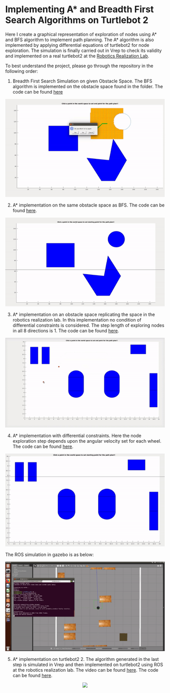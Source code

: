 # Implementing A* and Breadth First Search Algorithms on Turtlebot 2

Here I create a graphical representation of exploration of nodes using A* and BFS algorithm to implement path planning. The A* algorithm is also implemented by applying differential equations of turtlebot2 for node exploration. The simulation is finally carried out in Vrep to check its validity and implemented on a real turtlebot2 at the [Robotics Realization Lab](https://sites.google.com/site/roboticsrealizationlab/). 

To best understand the project, please go through the repository in the following order:

1) Breadth First Search Simulation on given Obstacle Space.
The BFS algorithm is implemented on the obstacle space found in the folder. The code can be found [here](https://github.com/anirudhtopiwala/ENPM-661-Planning-Projects/tree/master/Breadth-First-Search-Planning-Algorithm) 

<p align="center">
<img src="https://github.com/anirudhtopiwala/ENPM-661-Planning-Projects/blob/master/Breadth-First-Search-Planning-Algorithm/Output/BFS.gif">
</p>

2) A* implementation on the same obstacle space as BFS. The code can be found [here](https://github.com/anirudhtopiwala/ENPM-661-Planning-Projects/tree/master/A-Star-On-TurtleBot/A-star-Planning-Algorithm-Project2).

<p align="center">
<img src="https://github.com/anirudhtopiwala/ENPM-661-Planning-Projects/blob/master/A-Star-On-TurtleBot/A-star-Planning-Algorithm-Project2/Output/A*.gif">
</p>

3) A* implementation on an obstacle space replicating the space in the robotics realization lab. In this implementation no condition of differential constraints is considered. The step length of exploring nodes in all 8 directions is 1. The code can be found [here](https://github.com/anirudhtopiwala/ENPM-661-Planning-Projects/tree/master/A-Star-On-TurtleBot/A-star-Planning-Algorithm-RRL-Project3-withoutdiff).

<p align="center">
<img src="https://github.com/anirudhtopiwala/ENPM-661-Planning-Projects/blob/master/A-Star-On-TurtleBot/A-star-Planning-Algorithm-RRL-Project3-withoutdiff/Output/A*withoutdiff.gif">
</p>

4) A* implementation with differential constraints. Here the node exploration step depends upon the angular velocity set for each wheel. The code can be found [here](https://github.com/anirudhtopiwala/ENPM-661-Planning-Projects/tree/master/A-Star-On-TurtleBot/A-star-Planning-Algorithm-RRL-Project3-with%20diff).

<p align="center">
<img src="https://github.com/anirudhtopiwala/ENPM-661-Planning-Projects/blob/master/A-Star-On-TurtleBot/A-star-Planning-Algorithm-RRL-Project3-with diff/Output/A*withdiff.gif">
</p>

The ROS simulation in gazebo is as below:
<p align="center">
<img src="https://github.com/anirudhtopiwala/ENPM-661-Planning-Projects/blob/master/A-Star-On-TurtleBot/A-star-Planning-Algorithm-RRL-Project3-with diff/Output/ros.gif">
</p>

5) A* implementation on turtlebot2 2. The algorithm generated in the last step is simulated in Vrep and then implemented on turtlebot2 using ROS at the robotics realization lab. The video can be found [here](https://youtu.be/4ogWmn3j0_o). The code can be found [here](https://github.com/anirudhtopiwala/ENPM-661-Planning-Projects/tree/master/A-Star-On-TurtleBot/VREP-%20A-star-Planning-Algorithm-RRL-Project3-withoutdiff).


<p align="center">
<img src="https://github.com/anirudhtopiwala/ENPM-661-Planning-Projects/blob/master/A-Star-On-TurtleBot/VREP- A-star-Planning-Algorithm-RRL-Project3-withoutdiff/Output/Vrep.gif">
</p>

